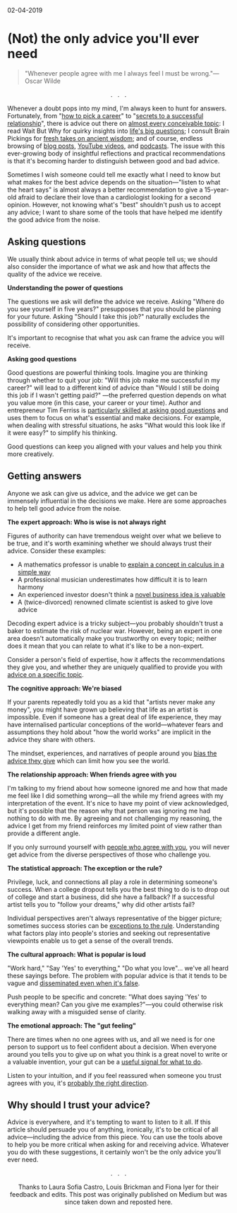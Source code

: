 02-04-2019
# (Not) the only advice you'll ever need

> "Whenever people agree with me I always feel I must be wrong."&mdash;Oscar Wilde

<p style="text-align: center;">. &nbsp;&nbsp;. &nbsp;&nbsp;.</p>

Whenever a doubt pops into my mind, I'm always keen to hunt for answers. Fortunately, from "[how to pick a career](https://waitbutwhy.com/2018/04/picking-career.html)" to "[secrets to a successful relationship](https://www.psychologytoday.com/us/blog/rediscovering-love/201511/14-secrets-great-relationship)", there is advice out there on [almost every conceivable topic](https://www.quora.com/): I read Wait But Why for quirky insights into [life's big questions](https://waitbutwhy.com/2016/09/marriage-decision.html); I consult Brain Pickings for [fresh takes on ancient wisdom](https://www.brainpickings.org/2013/05/03/advice-on-writing/); and of course, endless browsing of [blog posts](https://angel.co/blog/naval-ravikants-guide-to-choosing-your-first-job-in-tech), [YouTube videos](https://www.youtube.com/watch?v=D73mm29XXAw), and [podcasts](https://www.goodlifeproject.com/podcast/). The issue with this ever-growing body of insightful reflections and practical recommendations is that it's becoming harder to distinguish between good and bad advice.

Sometimes I wish someone could tell me exactly what I need to know but what makes for the best advice depends on the situation&mdash;"listen to what the heart says" is almost always a better recommendation to give a 15-year-old afraid to declare their love than a cardiologist looking for a second opinion. However, not knowing what's "best" shouldn't push us to accept any advice; I want to share some of the tools that have helped me identify the good advice from the noise.

## Asking questions

We usually think about advice in terms of what people tell us; we should also consider the importance of what we ask and how that affects the quality of the advice we receive.

**Understanding the power of questions**

The questions we ask will define the advice we receive. Asking "Where do you see yourself in five years?" presupposes that you should be planning for your future. Asking "Should I take this job?" naturally excludes the possibility of considering other opportunities.

It's important to recognise that what you ask can frame the advice you will receive.

**Asking good questions**

Good questions are powerful thinking tools. Imagine you are thinking through whether to quit your job: "Will this job make me successful in my career?" will lead to a different kind of advice than "Would I still be doing this job if I wasn't getting paid?" &mdash;the preferred question depends on what you value more (in this case, your career or your time). Author and entrepreneur Tim Ferriss is [particularly skilled at asking good questions](https://tim.blog/2016/12/07/testing-the-impossible-17-questions-that-changed-my-life/) and uses them to focus on what's essential and make decisions. For example, when dealing with stressful situations, he asks "What would this look like if it were easy?" to simplify his thinking.

Good questions can keep you aligned with your values and help you think more creatively.

## Getting answers

Anyone we ask can give us advice, and the advice we get can be immensely influential in the decisions we make. Here are some approaches to help tell good advice from the noise.

**The expert approach: Who is wise is not always right**

Figures of authority can have tremendous weight over what we believe to be true, and it's worth examining whether we should always trust their advice. Consider these examples:

- A mathematics professor is unable to [explain a concept in calculus in a simple way](https://hbswk.hbs.edu/item/how-to-break-the-experts-curse)
- A professional musician underestimates how difficult it is to learn harmony
- An experienced investor doesn't think a [novel business idea is valuable](https://hbr.org/2017/12/too-many-experts-can-hurt-your-innovation-projects)
- A (twice-divorced) renowned climate scientist is asked to give love advice

Decoding expert advice is a tricky subject&mdash;you probably shouldn't trust a baker to estimate the risk of nuclear war. However, being an expert in one area doesn't automatically make you trustworthy on every topic; neither does it mean that you can relate to what it's like to be a non-expert.

Consider a person's field of expertise, how it affects the recommendations they give you, and whether they are uniquely qualified to provide you with [advice on a specific topic](http://content.time.com/time/health/article/0,8599,1998644,00.html).

**The cognitive approach: We're biased**

If your parents repeatedly told you as a kid that "artists never make any money", you might have grown up believing that life as an artist is impossible. Even if someone has a great deal of life experience, they may have internalised particular conceptions of the world&mdash;whatever fears and assumptions they hold about "how the world works" are implicit in the advice they share with others.

The mindset, experiences, and narratives of people around you [bias the advice they give](https://en.wikipedia.org/wiki/List_of_cognitive_biases) which can limit how you see the world.

**The relationship approach: When friends agree with you**

I'm talking to my friend about how someone ignored me and how that made me feel like I did something wrong&mdash;all the while my friend agrees with my interpretation of the event. It's nice to have my point of view acknowledged, but it's possible that the reason why that person was ignoring me had nothing to do with me. By agreeing and not challenging my reasoning, the advice I get from my friend reinforces my limited point of view rather than provide a different angle.

If you only surround yourself with [people who agree with you](https://fs.blog/2017/05/confirmation-bias/), you will never get advice from the diverse perspectives of those who challenge you.

**The statistical approach: The exception or the rule?**

Privilege, luck, and connections all play a role in determining someone's success. When a college dropout tells you the best thing to do is to drop out of college and start a business, did she have a fallback? If a successful artist tells you to "follow your dreams," why did other artists fail?

Individual perspectives aren't always representative of the bigger picture; sometimes success stories can be [exceptions to the rule](https://rationalwiki.org/wiki/Survivorship_bias). Understanding what factors play into people's stories and seeking out representative viewpoints enable us to get a sense of the overall trends.

**The cultural approach: What is popular is loud**

"Work hard," "Say 'Yes' to everything," "Do what you love"... we've all heard these sayings before. The problem with popular advice is that it tends to be vague and [disseminated even when it's false](https://www.cracked.com/blog/9-common-pieces-life-advice-that-are-bad-stupid/).

Push people to be specific and concrete: "What does saying 'Yes' to everything mean? Can you give me examples?"&mdash;you could otherwise risk walking away with a misguided sense of clarity.

**The emotional approach: The "gut feeling"**

There are times when no one agrees with us, and all we need is for one person to support us to feel confident about a decision. When everyone around you tells you to give up on what you think is a great novel to write or a valuable invention, your gut can be a [useful signal for what to do](http://emocoglab.depaul.edu/publications/journals/Mikels_Maglio_Reed_&Kaplowitz_2011.pdf).

Listen to your intuition, and if you feel reassured when someone you trust agrees with you, it's [probably the right direction](https://www.philosophytalk.org/shows/gut-feelings).


## Why should I trust your advice?

Advice is everywhere, and it's tempting to want to listen to it all. If this article should persuade you of anything, ironically, it's to be critical of all advice&mdash;including the advice from this piece. You can use the tools above to help you be more critical when asking for and receiving advice. Whatever you do with these suggestions, it certainly won't be the only advice you'll ever need.

<p style="text-align: center;">. &nbsp;&nbsp;. &nbsp;&nbsp;.</p>
<p class="small-grey" style="text-align: center;">Thanks to Laura Sofia Castro, Louis Brickman and Fiona Iyer for their feedback and edits. This post was originally published on Medium but was since taken down and reposted here.</p> 